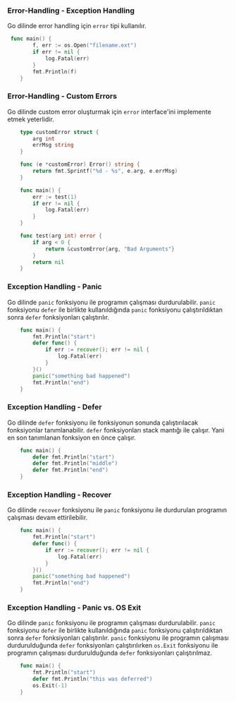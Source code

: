 ### Error-Handling - Exception Handling

Go dilinde error handling için `error` tipi kullanılır.
    
```go
 func main() {
        f, err := os.Open("filename.ext")
        if err != nil {
            log.Fatal(err)
        }
        fmt.Println(f)
    }
   ```

### Error-Handling - Custom Errors

Go dilinde custom error oluşturmak için `error` interface'ini implemente etmek yeterlidir.

```go
    type customError struct {
        arg int
        errMsg string
    }

    func (e *customError) Error() string {
        return fmt.Sprintf("%d - %s", e.arg, e.errMsg)
    }

    func main() {
        err := test(1)
        if err != nil {
            log.Fatal(err)
        }
    }

    func test(arg int) error {
        if arg < 0 {
            return &customError{arg, "Bad Arguments"}
        }
        return nil
    }
```

### Exception Handling - Panic

Go dilinde `panic` fonksiyonu ile programın çalışması durdurulabilir. `panic` fonksiyonu `defer` ile birlikte kullanıldığında `panic` fonksiyonu çalıştırıldıktan sonra `defer` fonksiyonları çalıştırılır.

```go
    func main() {
        fmt.Println("start")
        defer func() {
            if err := recover(); err != nil {
                log.Fatal(err)
            }
        }()
        panic("something bad happened")
        fmt.Println("end")
    }
```

### Exception Handling - Defer

Go dilinde `defer` fonksiyonu ile fonksiyonun sonunda çalıştırılacak fonksiyonlar tanımlanabilir. `defer` fonksiyonları stack mantığı ile çalışır. Yani en son tanımlanan fonksiyon en önce çalışır.

```go
    func main() {
        defer fmt.Println("start")
        defer fmt.Println("middle")
        defer fmt.Println("end")
    }
```

### Exception Handling - Recover

Go dilinde `recover` fonksiyonu ile `panic` fonksiyonu ile durdurulan programın çalışması devam ettirilebilir.

```go
    func main() {
        fmt.Println("start")
        defer func() {
            if err := recover(); err != nil {
                log.Fatal(err)
            }
        }()
        panic("something bad happened")
        fmt.Println("end")
    }
```

### Exception Handling - Panic vs. OS Exit

Go dilinde `panic` fonksiyonu ile programın çalışması durdurulabilir. `panic` fonksiyonu `defer` ile birlikte kullanıldığında `panic` fonksiyonu çalıştırıldıktan sonra `defer` fonksiyonları çalıştırılır. `panic` fonksiyonu ile programın çalışması durdurulduğunda `defer` fonksiyonları çalıştırılırken `os.Exit` fonksiyonu ile programın çalışması durdurulduğunda `defer` fonksiyonları çalıştırılmaz.

```go
    func main() {
        fmt.Println("start")
        defer fmt.Println("this was deferred")
        os.Exit(-1)
    }
```